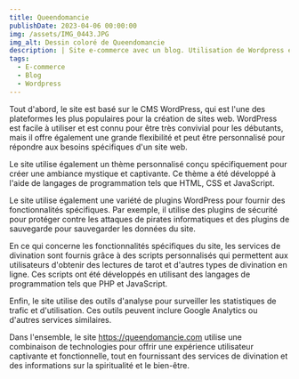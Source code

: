 ```yaml
---
title: Queendomancie
publishDate: 2023-04-06 00:00:00
img: /assets/IMG_0443.JPG
img_alt: Dessin coloré de Queendomancie
description: | Site e-commerce avec un blog. Utilisation de Wordpress et optimisation SEO.
tags:
  - E-commerce
  - Blog
  - Wordpress
---
```


Tout d'abord, le site est basé sur le CMS WordPress, qui est l'une des plateformes les plus populaires pour la création de sites web. WordPress est facile à utiliser et est connu pour être très convivial pour les débutants, mais il offre également une grande flexibilité et peut être personnalisé pour répondre aux besoins spécifiques d'un site web.

Le site utilise également un thème personnalisé conçu spécifiquement pour créer une ambiance mystique et captivante. Ce thème a été développé à l'aide de langages de programmation tels que HTML, CSS et JavaScript.

Le site utilise également une variété de plugins WordPress pour fournir des fonctionnalités spécifiques. Par exemple, il utilise des plugins de sécurité pour protéger contre les attaques de pirates informatiques et des plugins de sauvegarde pour sauvegarder les données du site.

En ce qui concerne les fonctionnalités spécifiques du site, les services de divination sont fournis grâce à des scripts personnalisés qui permettent aux utilisateurs d'obtenir des lectures de tarot et d'autres types de divination en ligne. Ces scripts ont été développés en utilisant des langages de programmation tels que PHP et JavaScript.

Enfin, le site utilise des outils d'analyse pour surveiller les statistiques de trafic et d'utilisation. Ces outils peuvent inclure Google Analytics ou d'autres services similaires.

Dans l'ensemble, le site https://queendomancie.com utilise une combinaison de technologies pour offrir une expérience utilisateur captivante et fonctionnelle, tout en fournissant des services de divination et des informations sur la spiritualité et le bien-être.

